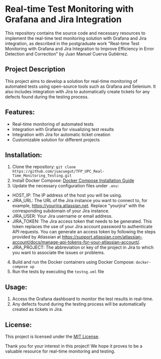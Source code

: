 # Real-time Test Monitoring with Grafana and Jira Integration

This repository contains the source code and necessary resources to implement the real-time test monitoring solution with Grafana and Jira integration, as described in the postgraduate work "Real-time Test Monitoring with Grafana and Jira Integration to Improve Efficiency in Error Detection and Correction" by Juan Manuel Cuerva Gutiérrez.

## Project Description

This project aims to develop a solution for real-time monitoring of automated tests using open-source tools such as Grafana and Selenium. It also includes integration with Jira to automatically create tickets for any defects found during the testing process.

## Features:
- Real-time monitoring of automated tests
- Integration with Grafana for visualizing test results
- Integration with Jira for automatic ticket creation
- Customizable solution for different projects

## Installation:
1. Clone the repository: `git clone https://github.com/juacuegut/TFP_UPC_Real-Time_Monitoring_Testing.git`
2. Install Docker Compose: [Docker Compose Installation Guide](https://docs.docker.com/compose/install/)
3. Update the necessary configuration files under `.env`:
  - HOST_IP: The IP address of the host you will be using.
  - JIRA_URL: The URL of the Jira instance you want to connect to, for example, https://yourjira.atlassian.net. Replace "yourjira" with the corresponding subdomain of your Jira instance.
  - JIRA_USER: Your Jira username or email address.
  - JIRA_TOKEN: The Jira access token that needs to be generated. This token replaces the use of your Jira account password to authenticate API requests. You can generate an access token by following the steps provided by Atlassian at https://support.atlassian.com/atlassian-account/docs/manage-api-tokens-for-your-atlassian-account/.
  - JIRA_PROJECT: The abbreviation or key of the project in Jira to which you want to associate the issues or problems.
4. Build and run the Docker containers using Docker Compose: `docker-compose up`
5. Run the tests by executing the `testng.xml` file

## Usage:
1. Access the Grafana dashboard to monitor the test results in real-time.
2. Any defects found during the testing process will be automatically created as tickets in Jira.

## License:
This project is licensed under the [MIT License](https://opensource.org/licenses/MIT).

Thank you for your interest in this project! We hope it proves to be a valuable resource for real-time monitoring and testing.
